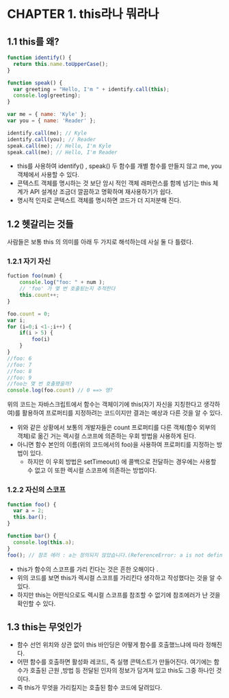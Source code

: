 # CHAPTER 1. this라나 뭐라나

## 1.1 this를 왜?

```jsx
function identify() {
  return this.name.toUpperCase();
}

function speak() {
  var greeting = "Hello, I'm " + identify.call(this);
  console.log(greeting);
}

var me = { name: 'Kyle' };
var you = { name: 'Reader' };

identify.call(me); // Kyle
identify.call(you); // Reader
speak.call(me); // Hello, I'm Kyle
speak.call(me); // Hello, I'm Reader
```

- this를 사용하여 identify() , speak() 두 함수를 개별 함수를 만들지 않고 me, you 객체에서 사용할 수 있다.
- 콘텍스트 객체를 명시하는 것 보단 암시 적인 객체 래퍼런스를 함께 넘기는 this 체계가 API 설계상 조금더 깔끔하고 명확하며 재사용하기가 쉽다.
- 명시적 인자로 콘텍스트 객체를 명시하면 코드가 더 지저분해 진다.

## 1.2 헷갈리는 것들

사람들은 보통 this 의 의미를 아래 두 가지로 해석하는데 사실 둘 다 틀렸다.

### 1.2.1 자기 자신

```jsx
fuction foo(num) {
	console.log("foo: " + num );
	// 'foo' 가 몇 번 호출됬는지 추적한다
	this.count++;
}

foo.count = 0;
var i;
for (i=0;i <1-;i++) {
	if(i > 5) {
		foo(i)
	}
}
//foo: 6
//foo: 7
//foo: 8
//foo: 9
//foo는 몇 번 호출됐을까?
console.log(foo.count) // 0 ==> 엥?
```

위의 코드는 자바스크립트에서 함수는 객체이기에 this(자기 자신을 지칭한다고 생각하여)를 활용하여 프로퍼티를 지정하려는 코드이지만 결과는 예상과 다른 것을 알 수 있다.

- 위와 같은 상황에서 보통의 개발자들은 count 프로퍼티를 다른 객체(함수 외부의 객체)로 옮긴 거는 렉시컬 스코프에 의존하는 우회 방법을 사용하게 된다.
- 아니면 함수 본인의 이름(위의 코드에서의 foo)을 사용하여 프로퍼티를 지정하는 방법이 있다.
  - 하지만 이 우회 방법은 setTimeout() 에 콜백으로 전달하는 경우에는 사용할 수 없고 이 또한 렉시컬 스코프에 의존하는 방법이다.

### 1.2.2 자신의 스코프

```jsx
function foo() {
  var a = 2;
  this.bar();
}

function bar() {
  console.log(this.a);
}
foo(); // 참조 에러 : a는 정의되지 않았습니다.(ReferenceError: a is not defineded
```

- this가 함수의 스코프를 가리 킨다는 것은 흔한 오해이다 .
- 위의 코드를 보면 this가 렉시컬 스코프를 가리킨다 생각하고 작성했다는 것을 알 수 있다.
- 하지만 this는 어떤식으로도 렉시컬 스코프를 참조할 수 없기에 참조에러가 난 것을 확인할 수 있다.

## 1.3 this는 무엇인가

- 함수 선언 위치와 상관 없이 this 바인딩은 어떻게 함수를 호출했느냐에 따라 정해진다.
- 어떤 함수를 호출하면 활성화 레코드, 즉 실행 콘텍스트가 만들어진다. 여기에는 함수가 호출된 근원 ,방법 등 전달된 인자의 정보가 담겨져 있고 this도 그중 하나인 것이다.
- 즉 this가 무엇을 가리킬지는 호출된 함수 코드에 달려있다.
